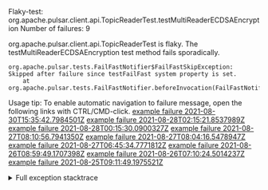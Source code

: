         
Flaky-test: org.apache.pulsar.client.api.TopicReaderTest.testMultiReaderECDSAEncryption
Number of failures: 9

org.apache.pulsar.client.api.TopicReaderTest is flaky. The testMultiReaderECDSAEncryption test method fails sporadically.

```
org.apache.pulsar.tests.FailFastNotifier$FailFastSkipException: Skipped after failure since testFailFast system property is set.
	at org.apache.pulsar.tests.FailFastNotifier.beforeInvocation(FailFastNotifier.java:88)

```

Usage tip: To enable automatic navigation to failure message, open the following links with CTRL/CMD-click.
[example failure 2021-08-30T15:35:42.7984501Z](https://github.com/apache/pulsar/runs/3463119398?check_suite_focus=true#step:9:3779)
[example failure 2021-08-28T02:15:21.8537989Z](https://github.com/apache/pulsar/runs/3448473880?check_suite_focus=true#step:9:2776)
[example failure 2021-08-28T00:15:30.0900327Z](https://github.com/apache/pulsar/runs/3447917315?check_suite_focus=true#step:9:2144)
[example failure 2021-08-27T08:10:56.7941350Z](https://github.com/apache/pulsar/runs/3440980370?check_suite_focus=true#step:9:2843)
[example failure 2021-08-27T08:04:16.5478947Z](https://github.com/apache/pulsar/runs/3440855241?check_suite_focus=true#step:9:2768)
[example failure 2021-08-27T06:45:34.7771812Z](https://github.com/apache/pulsar/runs/3440411158?check_suite_focus=true#step:9:2769)
[example failure 2021-08-26T08:59:49.1707398Z](https://github.com/apache/pulsar/runs/3430539961?check_suite_focus=true#step:9:3478)
[example failure 2021-08-26T07:10:24.5014237Z](https://github.com/apache/pulsar/runs/3429892136?check_suite_focus=true#step:9:2830)
[example failure 2021-08-25T09:11:49.1975521Z](https://github.com/apache/pulsar/runs/3420085427?check_suite_focus=true#step:10:2736)


<details>
<summary>Full exception stacktrace</summary>
<code><pre>
org.apache.pulsar.tests.FailFastNotifier$FailFastSkipException: Skipped after failure since testFailFast system property is set.
	at org.apache.pulsar.tests.FailFastNotifier.beforeInvocation(FailFastNotifier.java:88)

</pre></code>
</details>

